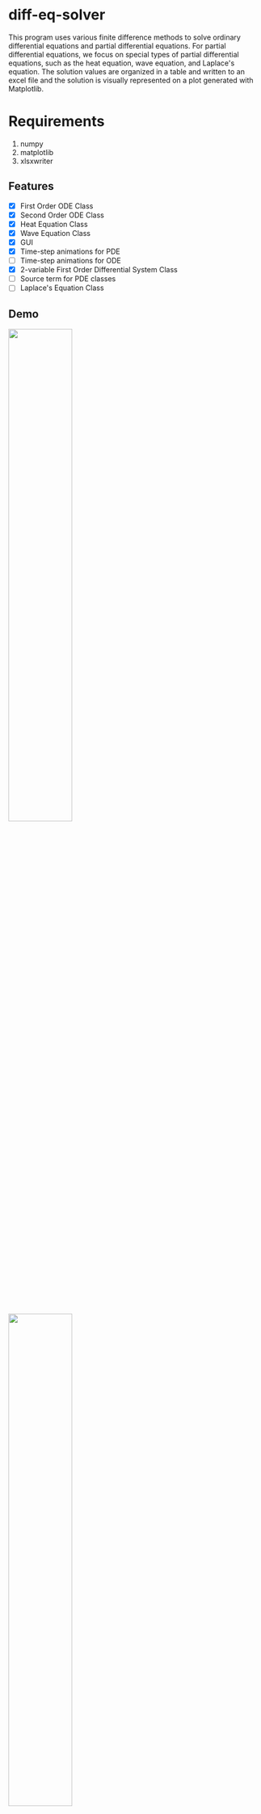# diff-eq-solver

This program uses various finite difference methods to solve ordinary differential equations and partial differential 
equations. For partial differential equations, we focus on special types of partial differential equations, such as the 
heat equation, wave equation, and Laplace's equation. The solution values are organized in a table and written to an 
excel file and the solution is visually represented on a plot generated with Matplotlib. 

# Requirements

1. numpy
2. matplotlib
3. xlsxwriter


## Features
- [x] First Order ODE Class
- [x] Second Order ODE Class
- [x] Heat Equation Class
- [x] Wave Equation Class
- [x] GUI
- [x] Time-step animations for PDE
- [ ] Time-step animations for ODE
- [x] 2-variable First Order Differential System Class
- [ ] Source term for PDE classes
- [ ] Laplace's Equation Class

## Demo

<div>
  <img src="https://user-images.githubusercontent.com/46363213/88501115-590c5c80-cf7f-11ea-9f41-362780cccea1.PNG" width=50%>
  <img src="https://user-images.githubusercontent.com/46363213/88501119-59a4f300-cf7f-11ea-87bc-58dff16d4d0b.png" width=50%>
  <img src="https://user-images.githubusercontent.com/46363213/88501120-5a3d8980-cf7f-11ea-939b-13c9a4976c7a.gif" width=50%>
</div>
